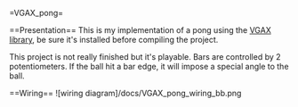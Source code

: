 =VGAX_pong=

==Presentation==
This is my implementation of a pong using the 
[VGAX library](https://github.com/smaffer/vgax), be sure it's installed before
compiling the project. 

This project is not really finished but it's playable. Bars are controlled by 2
potentiometers. If the ball hit a bar edge, it will impose a special angle to
the ball.

==Wiring==
![wiring diagram]/docs/VGAX_pong_wiring_bb.png

